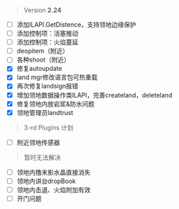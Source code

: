  > Version **2.24**
 - [ ] 添加ILAPI.GetDistence，支持领地边缘保护
 - [ ] 添加控制项：活塞推动
 - [ ] 添加控制项：火焰蔓延
 - [ ] deopitem（附近）
 - [ ] 各种shoot（附近）
 - [x] 修复autoupdate
 - [x] land mgr修改语言包可热重载
 - [x] 再次修复landsign报错
 - [x] 增加领地数据操作类ILAPI，完善createland，deleteland
 - [x] 修复领地内放岩浆&防水问题
 - [x] 领地管理员landtrust

 > 3-rd Plugins 计划
 - [ ] 附近领地传感器

 > 暂时无法解决
 - [ ] 领地内撸末影水晶直接消失
 - [ ] 领地内讲台dropBook
 - [ ] 领地内击退、火焰附加有效
 - [ ] 开门问题